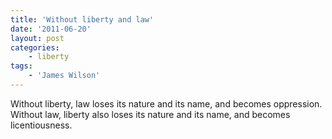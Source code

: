 ```yaml
---
title: 'Without liberty and law'
date: '2011-06-20'
layout: post
categories:
    - liberty
tags:
    - 'James Wilson'
---
```


Without liberty, law loses its nature and its name, and becomes oppression. Without law, liberty also loses its nature and its name, and becomes licentiousness.